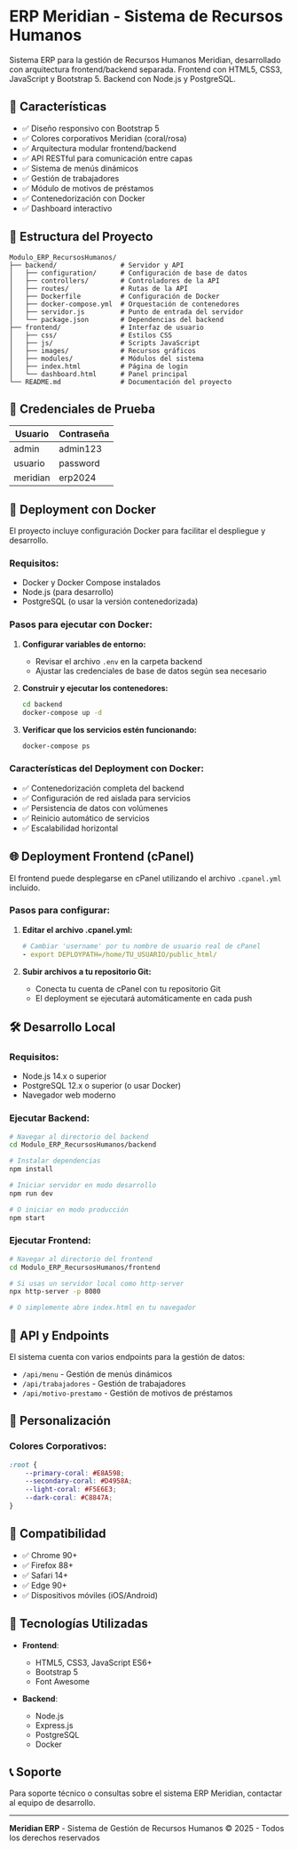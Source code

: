 # ERP Meridian - Sistema de Recursos Humanos

Sistema ERP para la gestión de Recursos Humanos Meridian, desarrollado con arquitectura frontend/backend separada. Frontend con HTML5, CSS3, JavaScript y Bootstrap 5. Backend con Node.js y PostgreSQL.

## 🚀 Características

- ✅ Diseño responsivo con Bootstrap 5
- ✅ Colores corporativos Meridian (coral/rosa)
- ✅ Arquitectura modular frontend/backend
- ✅ API RESTful para comunicación entre capas
- ✅ Sistema de menús dinámicos
- ✅ Gestión de trabajadores
- ✅ Módulo de motivos de préstamos
- ✅ Contenedorización con Docker
- ✅ Dashboard interactivo

## 📁 Estructura del Proyecto

```
Modulo_ERP_RecursosHumanos/
├── backend/                # Servidor y API
│   ├── configuration/      # Configuración de base de datos
│   ├── controllers/        # Controladores de la API
│   ├── routes/             # Rutas de la API
│   ├── Dockerfile          # Configuración de Docker
│   ├── docker-compose.yml  # Orquestación de contenedores
│   ├── servidor.js         # Punto de entrada del servidor
│   └── package.json        # Dependencias del backend
├── frontend/               # Interfaz de usuario
│   ├── css/                # Estilos CSS
│   ├── js/                 # Scripts JavaScript
│   ├── images/             # Recursos gráficos
│   ├── modules/            # Módulos del sistema
│   ├── index.html          # Página de login
│   └── dashboard.html      # Panel principal
└── README.md               # Documentación del proyecto
```

## 🔐 Credenciales de Prueba

| Usuario   | Contraseña |
|-----------|------------|
| admin     | admin123   |
| usuario   | password   |
| meridian  | erp2024    |

## 🐳 Deployment con Docker

El proyecto incluye configuración Docker para facilitar el despliegue y desarrollo.

### Requisitos:
- Docker y Docker Compose instalados
- Node.js (para desarrollo)
- PostgreSQL (o usar la versión contenedorizada)

### Pasos para ejecutar con Docker:

1. **Configurar variables de entorno:**
   - Revisar el archivo `.env` en la carpeta backend
   - Ajustar las credenciales de base de datos según sea necesario

2. **Construir y ejecutar los contenedores:**
   ```bash
   cd backend
   docker-compose up -d
   ```

3. **Verificar que los servicios estén funcionando:**
   ```bash
   docker-compose ps
   ```

### Características del Deployment con Docker:

- ✅ Contenedorización completa del backend
- ✅ Configuración de red aislada para servicios
- ✅ Persistencia de datos con volúmenes
- ✅ Reinicio automático de servicios
- ✅ Escalabilidad horizontal

## 🌐 Deployment Frontend (cPanel)

El frontend puede desplegarse en cPanel utilizando el archivo `.cpanel.yml` incluido.

### Pasos para configurar:

1. **Editar el archivo .cpanel.yml:**
   ```yaml
   # Cambiar 'username' por tu nombre de usuario real de cPanel
   - export DEPLOYPATH=/home/TU_USUARIO/public_html/
   ```

2. **Subir archivos a tu repositorio Git:**
   - Conecta tu cuenta de cPanel con tu repositorio Git
   - El deployment se ejecutará automáticamente en cada push

## 🛠️ Desarrollo Local

### Requisitos:
- Node.js 14.x o superior
- PostgreSQL 12.x o superior (o usar Docker)
- Navegador web moderno

### Ejecutar Backend:
```bash
# Navegar al directorio del backend
cd Modulo_ERP_RecursosHumanos/backend

# Instalar dependencias
npm install

# Iniciar servidor en modo desarrollo
npm run dev

# O iniciar en modo producción
npm start
```

### Ejecutar Frontend:
```bash
# Navegar al directorio del frontend
cd Modulo_ERP_RecursosHumanos/frontend

# Si usas un servidor local como http-server
npx http-server -p 8080

# O simplemente abre index.html en tu navegador
```

## 🔄 API y Endpoints

El sistema cuenta con varios endpoints para la gestión de datos:

- `/api/menu` - Gestión de menús dinámicos
- `/api/trabajadores` - Gestión de trabajadores
- `/api/motivo-prestamo` - Gestión de motivos de préstamos

## 🎨 Personalización

### Colores Corporativos:
```css
:root {
    --primary-coral: #E8A598;
    --secondary-coral: #D4958A;
    --light-coral: #F5E6E3;
    --dark-coral: #C8847A;
}
```

## 📱 Compatibilidad

- ✅ Chrome 90+
- ✅ Firefox 88+
- ✅ Safari 14+
- ✅ Edge 90+
- ✅ Dispositivos móviles (iOS/Android)

## 🔧 Tecnologías Utilizadas

- **Frontend**:
  - HTML5, CSS3, JavaScript ES6+
  - Bootstrap 5
  - Font Awesome
  
- **Backend**:
  - Node.js
  - Express.js
  - PostgreSQL
  - Docker

## 📞 Soporte

Para soporte técnico o consultas sobre el sistema ERP Meridian, contactar al equipo de desarrollo.

---

**Meridian ERP** - Sistema de Gestión de Recursos Humanos
© 2025 - Todos los derechos reservados
